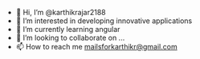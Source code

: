 - 👋 Hi, I’m @karthikrajar2188
- 👀 I’m interested in developing innovative applications
- 🌱 I’m currently learning angular
- 💞️ I’m looking to collaborate on ...
- 📫 How to reach me mailsforkarthikr@gmail.com

<!---
karthikrajar2188/karthikrajar2188 is a ✨ special ✨ repository because its `README.md` (this file) appears on your GitHub profile.
You can click the Preview link to take a look at your changes.
--->

